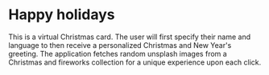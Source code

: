 # Happy holidays

This is a virtual Christmas card. The user will first specify their name and language to then receive a personalized Christmas and New Year's greeting. The application fetches random unsplash images from a Christmas and fireworks collection for a unique experience upon each click. 